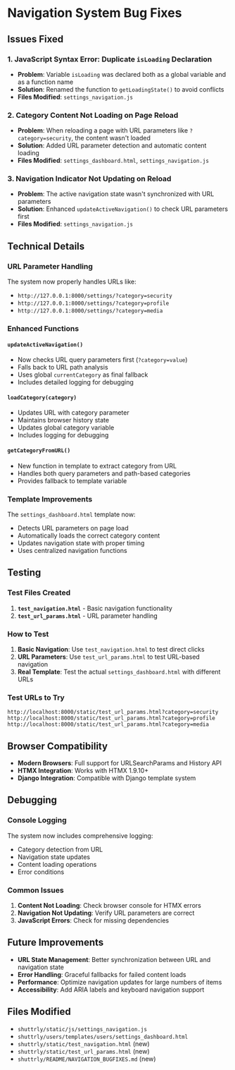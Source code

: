 # Navigation System Bug Fixes

## Issues Fixed

### 1. **JavaScript Syntax Error: Duplicate `isLoading` Declaration**

- **Problem**: Variable `isLoading` was declared both as a global variable and as a function name
- **Solution**: Renamed the function to `getLoadingState()` to avoid conflicts
- **Files Modified**: `settings_navigation.js`

### 2. **Category Content Not Loading on Page Reload**

- **Problem**: When reloading a page with URL parameters like `?category=security`, the content wasn't loaded
- **Solution**: Added URL parameter detection and automatic content loading
- **Files Modified**: `settings_dashboard.html`, `settings_navigation.js`

### 3. **Navigation Indicator Not Updating on Reload**

- **Problem**: The active navigation state wasn't synchronized with URL parameters
- **Solution**: Enhanced `updateActiveNavigation()` to check URL parameters first
- **Files Modified**: `settings_navigation.js`

## Technical Details

### URL Parameter Handling

The system now properly handles URLs like:

- `http://127.0.0.1:8000/settings/?category=security`
- `http://127.0.0.1:8000/settings/?category=profile`
- `http://127.0.0.1:8000/settings/?category=media`

### Enhanced Functions

#### `updateActiveNavigation()`

- Now checks URL query parameters first (`?category=value`)
- Falls back to URL path analysis
- Uses global `currentCategory` as final fallback
- Includes detailed logging for debugging

#### `loadCategory(category)`

- Updates URL with category parameter
- Maintains browser history state
- Updates global category variable
- Includes logging for debugging

#### `getCategoryFromURL()`

- New function in template to extract category from URL
- Handles both query parameters and path-based categories
- Provides fallback to template variable

### Template Improvements

The `settings_dashboard.html` template now:

- Detects URL parameters on page load
- Automatically loads the correct category content
- Updates navigation state with proper timing
- Uses centralized navigation functions

## Testing

### Test Files Created

1. **`test_navigation.html`** - Basic navigation functionality
2. **`test_url_params.html`** - URL parameter handling

### How to Test

1. **Basic Navigation**: Use `test_navigation.html` to test direct clicks
2. **URL Parameters**: Use `test_url_params.html` to test URL-based navigation
3. **Real Template**: Test the actual `settings_dashboard.html` with different URLs

### Test URLs to Try

```
http://localhost:8000/static/test_url_params.html?category=security
http://localhost:8000/static/test_url_params.html?category=profile
http://localhost:8000/static/test_url_params.html?category=media
```

## Browser Compatibility

- **Modern Browsers**: Full support for URLSearchParams and History API
- **HTMX Integration**: Works with HTMX 1.9.10+
- **Django Integration**: Compatible with Django template system

## Debugging

### Console Logging

The system now includes comprehensive logging:

- Category detection from URL
- Navigation state updates
- Content loading operations
- Error conditions

### Common Issues

1. **Content Not Loading**: Check browser console for HTMX errors
2. **Navigation Not Updating**: Verify URL parameters are correct
3. **JavaScript Errors**: Check for missing dependencies

## Future Improvements

- **URL State Management**: Better synchronization between URL and navigation state
- **Error Handling**: Graceful fallbacks for failed content loads
- **Performance**: Optimize navigation updates for large numbers of items
- **Accessibility**: Add ARIA labels and keyboard navigation support

## Files Modified

- `shuttrly/static/js/settings_navigation.js`
- `shuttrly/users/templates/users/settings_dashboard.html`
- `shuttrly/static/test_navigation.html` (new)
- `shuttrly/static/test_url_params.html` (new)
- `shuttrly/README/NAVIGATION_BUGFIXES.md` (new)
